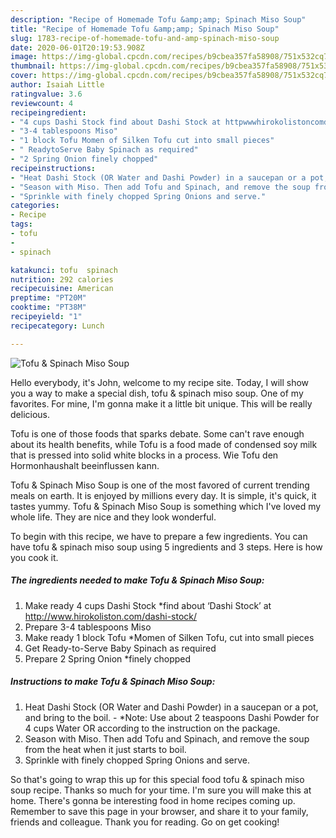 ```yaml
---
description: "Recipe of Homemade Tofu &amp;amp; Spinach Miso Soup"
title: "Recipe of Homemade Tofu &amp;amp; Spinach Miso Soup"
slug: 1783-recipe-of-homemade-tofu-and-amp-spinach-miso-soup
date: 2020-06-01T20:19:53.908Z
image: https://img-global.cpcdn.com/recipes/b9cbea357fa58908/751x532cq70/tofu-spinach-miso-soup-recipe-main-photo.jpg
thumbnail: https://img-global.cpcdn.com/recipes/b9cbea357fa58908/751x532cq70/tofu-spinach-miso-soup-recipe-main-photo.jpg
cover: https://img-global.cpcdn.com/recipes/b9cbea357fa58908/751x532cq70/tofu-spinach-miso-soup-recipe-main-photo.jpg
author: Isaiah Little
ratingvalue: 3.6
reviewcount: 4
recipeingredient:
- "4 cups Dashi Stock find about Dashi Stock at httpwwwhirokolistoncomdashistock"
- "3-4 tablespoons Miso"
- "1 block Tofu Momen of Silken Tofu cut into small pieces"
- " ReadytoServe Baby Spinach as required"
- "2 Spring Onion finely chopped"
recipeinstructions:
- "Heat Dashi Stock (OR Water and Dashi Powder) in a saucepan or a pot, and bring to the boil. *Note: Use about 2 teaspoons Dashi Powder for 4 cups Water OR according to the instruction on the package."
- "Season with Miso. Then add Tofu and Spinach, and remove the soup from the heat when it just starts to boil."
- "Sprinkle with finely chopped Spring Onions and serve."
categories:
- Recipe
tags:
- tofu
- 
- spinach

katakunci: tofu  spinach 
nutrition: 292 calories
recipecuisine: American
preptime: "PT20M"
cooktime: "PT38M"
recipeyield: "1"
recipecategory: Lunch

---
```



![Tofu &amp; Spinach Miso Soup](https://img-global.cpcdn.com/recipes/b9cbea357fa58908/751x532cq70/tofu-spinach-miso-soup-recipe-main-photo.jpg)

Hello everybody, it's John, welcome to my recipe site. Today, I will show you a way to make a special dish, tofu &amp; spinach miso soup. One of my favorites. For mine, I'm gonna make it a little bit unique. This will be really delicious.

Tofu is one of those foods that sparks debate. Some can&#39;t rave enough about its health benefits, while Tofu is a food made of condensed soy milk that is pressed into solid white blocks in a process. Wie Tofu den Hormonhaushalt beeinflussen kann.

Tofu &amp; Spinach Miso Soup is one of the most favored of current trending meals on earth. It is enjoyed by millions every day. It is simple, it's quick, it tastes yummy. Tofu &amp; Spinach Miso Soup is something which I've loved my whole life. They are nice and they look wonderful.


To begin with this recipe, we have to prepare a few ingredients. You can have tofu &amp; spinach miso soup using 5 ingredients and 3 steps. Here is how you cook it.

<!--inarticleads1-->

##### The ingredients needed to make Tofu &amp; Spinach Miso Soup:

1. Make ready 4 cups Dashi Stock *find about ‘Dashi Stock’ at http://www.hirokoliston.com/dashi-stock/
1. Prepare 3-4 tablespoons Miso
1. Make ready 1 block Tofu *Momen of Silken Tofu, cut into small pieces
1. Get  Ready-to-Serve Baby Spinach as required
1. Prepare 2 Spring Onion *finely chopped




<!--inarticleads2-->

##### Instructions to make Tofu &amp; Spinach Miso Soup:

1. Heat Dashi Stock (OR Water and Dashi Powder) in a saucepan or a pot, and bring to the boil. - *Note: Use about 2 teaspoons Dashi Powder for 4 cups Water OR according to the instruction on the package.
1. Season with Miso. Then add Tofu and Spinach, and remove the soup from the heat when it just starts to boil.
1. Sprinkle with finely chopped Spring Onions and serve.




So that's going to wrap this up for this special food tofu &amp; spinach miso soup recipe. Thanks so much for your time. I'm sure you will make this at home. There's gonna be interesting food in home recipes coming up. Remember to save this page in your browser, and share it to your family, friends and colleague. Thank you for reading. Go on get cooking!
